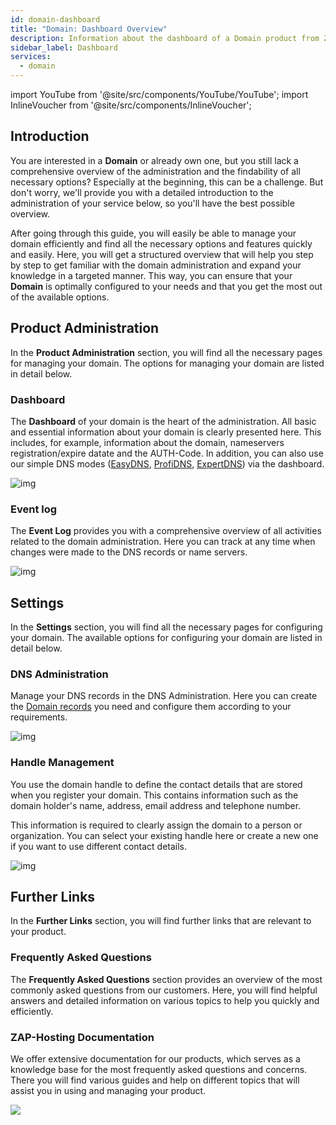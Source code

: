 ```yaml
---
id: domain-dashboard
title: "Domain: Dashboard Overview"
description: Information about the dashboard of a Domain product from ZAP-Hosting - ZAP-Hosting.com Documentation
sidebar_label: Dashboard
services:
  - domain
---
```


import YouTube from '@site/src/components/YouTube/YouTube';
import InlineVoucher from '@site/src/components/InlineVoucher';

## Introduction

You are interested in a **Domain** or already own one, but you still lack a comprehensive overview of the administration and the findability of all necessary options? Especially at the beginning, this can be a challenge. But don't worry, we'll provide you with a detailed introduction to the administration of your service below, so you'll have the best possible overview.

After going through this guide, you will easily be able to manage your domain efficiently and find all the necessary options and features quickly and easily. Here, you will get a structured overview that will help you step by step to get familiar with the domain administration and expand your knowledge in a targeted manner. This way, you can ensure that your **Domain** is optimally configured to your needs and that you get the most out of the available options.



## Product Administration

In the **Product Administration** section, you will find all the necessary pages for managing your domain. The options for managing your domain are listed in detail below. 



### Dashboard

The **Dashboard** of your domain is the heart of the administration. All basic and essential information about your domain is clearly presented here. This includes, for example, information about the domain, nameservers registration/expire datate and the AUTH-Code. In addition, you can also use our simple DNS modes ([EasyDNS](domain-easydns.md), [ProfiDNS](domain-profidns.md), [ExpertDNS](domain-expertdns)) via the dashboard. 

![img](https://screensaver01.zap-hosting.com/index.php/s/xQww62Noja46TED/preview)




### Event log

The **Event Log** provides you with a comprehensive overview of all activities related to the domain administration. Here you can track at any time when changes were made to the DNS records or name servers. 

![img](https://screensaver01.zap-hosting.com/index.php/s/2Tfirza5nkm6jzr/preview)




## Settings

In the **Settings** section, you will find all the necessary pages for configuring your domain. The available options for configuring your domain are listed in detail below.



### DNS Administration

Manage your DNS records in the DNS Administration. Here you can create the [Domain records](domain-records.md) you need and configure them according to your requirements. 

![img](https://screensaver01.zap-hosting.com/index.php/s/eSFEN9sLkKfcHPb/preview)

### Handle Management

You use the domain handle to define the contact details that are stored when you register your domain. This contains information such as the domain holder's name, address, email address and telephone number.

This information is required to clearly assign the domain to a person or organization. You can select your existing handle here or create a new one if you want to use different contact details.

![img](https://screensaver01.zap-hosting.com/index.php/s/DWKmQqPQ3B2DwD9/preview)



## Further Links
In the **Further Links** section, you will find further links that are relevant to your product. 

### Frequently Asked Questions
The **Frequently Asked Questions** section provides an overview of the most commonly asked questions from our customers. Here, you will find helpful answers and detailed information on various topics to help you quickly and efficiently.

### ZAP-Hosting Documentation
We offer extensive documentation for our products, which serves as a knowledge base for the most frequently asked questions and concerns. There you will find various guides and help on different topics that will assist you in using and managing your product.

![](https://screensaver01.zap-hosting.com/index.php/s/n48ct6aZBrNq7eT/preview)


<InlineVoucher />
